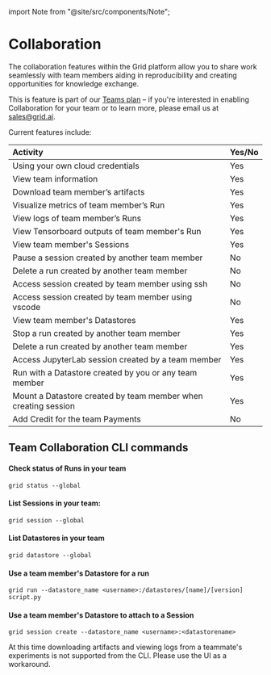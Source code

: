 import Note from "@site/src/components/Note";

# Collaboration

The collaboration features within the Grid platform allow you to share work seamlessly with team members aiding in reproducibility and creating opportunities for knowledge exchange.

This is feature is part of our [Teams plan](https://www.grid.ai/upgrade/) – if you're interested in enabling Collaboration for your team or to learn more, please email us at sales@grid.ai.

Current features include:

| Activity | Yes/No |
| :--- | :--- |
| Using your own cloud credentials | Yes |
| View team information | Yes |
| Download team member’s artifacts  | Yes |
| Visualize metrics of team member’s Run | Yes |
| View logs of team member’s Runs | Yes |
| View Tensorboard outputs of team member's Run | Yes |
| View team member's Sessions | Yes |
| Pause a session created by another team member | No |
| Delete a run created by another team member | No |
| Access session created by team member using ssh  | No |
| Access session created by team member using vscode | No |
| View team member's Datastores | Yes |
| Stop a run created by another team member | Yes |
| Delete a run created by another team member | Yes |
| Access JupyterLab session created by a team member | Yes |
| Run with a Datastore created by you or any team member | Yes |
| Mount a Datastore created by team member when creating session | Yes |
| Add Credit for the team Payments | No |

## Team Collaboration CLI commands

#### Check status of Runs in your team
`grid status --global`

#### List Sessions in your team:
`grid session --global`

#### List Datastores in your team
`grid datastore --global`

#### Use a team member's Datastore for a run
`grid run --datastore_name <username>:/datastores/[name]/[version] script.py`

#### Use a team member's Datastore to attach to a Session
`grid session create --datastore_name <username>:<datastorename>`

<note>At this time downloading artifacts and viewing logs from a teammate's experiments is not supported from the CLI. Please use the UI as a workaround.</note>
